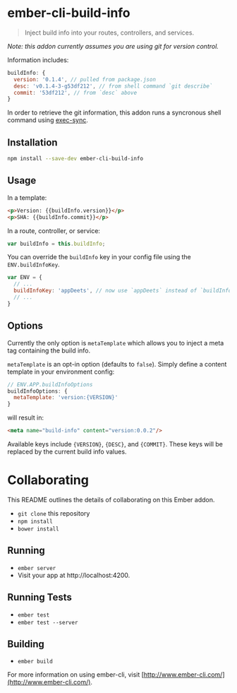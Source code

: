 # ember-cli-build-info

> Inject build info into your routes, controllers, and services.

*Note: this addon currently assumes you are using git for version control.*

Information includes:

```js
buildInfo: {
  version: '0.1.4', // pulled from package.json
  desc: 'v0.1.4-3-g53df212', // from shell command `git describe`
  commit: '53df212', // from `desc` above
}
```

In order to retrieve the git information, this addon runs a syncronous shell command using [exec-sync](https://www.npmjs.com/package/exec-sync).

## Installation

```bash
npm install --save-dev ember-cli-build-info
```

## Usage 

In a template:
```html
<p>Version: {{buildInfo.version}}</p>
<p>SHA: {{buildInfo.commit}}</p>
```

In a route, controller, or service:
```js
var buildInfo = this.buildInfo;
```

You can override the `buildInfo` key in your config file using the `ENV.buildInfoKey`.

```js
var ENV = {
  // ...
  buildInfoKey: 'appDeets', // now use `appDeets` instead of `buildInfo`
  // ...
}
```

## Options
Currently the only option is `metaTemplate` which allows you to inject a meta tag containing the build info.

`metaTemplate` is an opt-in option (defaults to `false`). Simply define a content template in your environment config:

```js
// ENV.APP.buildInfoOptions
buildInfoOptions: {
  metaTemplate: 'version:{VERSION}'
}
```

will result in:

```html
<meta name="build-info" content="version:0.0.2"/>
```

Available keys include `{VERSION}`, `{DESC}`, and `{COMMIT}`. These keys will be replaced by the current build info values.


# Collaborating

This README outlines the details of collaborating on this Ember addon.

* `git clone` this repository
* `npm install`
* `bower install`

## Running

* `ember server`
* Visit your app at http://localhost:4200.

## Running Tests

* `ember test`
* `ember test --server`

## Building

* `ember build`

For more information on using ember-cli, visit [http://www.ember-cli.com/](http://www.ember-cli.com/).
